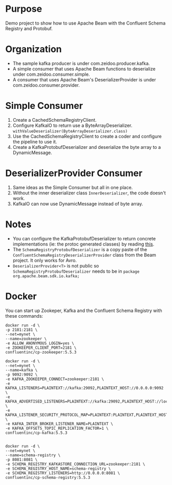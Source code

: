 # Purpose

Demo project to show how to use Apache Beam with the Confluent Schema Registry and Protobuf.

# Organization

* The sample kafka producer is under com.zeidoo.producer.kafka.
* A simple consumer that uses Apache Beam functions to deserialize under com.zeidoo.consumer.simple.
* A consumer that uses Apache Beam's DeserializerProvider is under com.zeidoo.consumer.provider.

# Simple Consumer

1. Create a CachedSchemaRegistryClient.
1. Configure KafkaIO to return use a ByteArrayDeserializer. `withValueDeserializer(ByteArrayDeserializer.class)`
1. Use the CachedSchemaRegistryClient to create a coder and configure the pipeline to use it.
1. Create a KafkaProtobufDeserializer and deserialize the byte array to a DynamicMessage.

# DeserializerProvider Consumer

1. Same ideas as the Simple Consumer but all in one place.
1. Without the inner deserializer class `InnerDeserializer`, the code doesn't work.
1. KafkaIO can now use DynamicMessage instead of byte array.

# Notes

* You can configure the KafkaProtobufDeserializer to return concrete implementations (ie: the protoc generated classes) by reading [this](https://docs.confluent.io/platform/current/schema-registry/serdes-develop/serdes-protobuf.html).
* The `SchemaRegistryProtobufDeserializer` is a copy paste of the `ConfluentSchemaRegistryDeserializerProvider` class from the Beam project. It only works for Avro.
* `DeserializerProvider<T>` is not public so `SchemaRegistryProtobufDeserializer` needs to be in `package org.apache.beam.sdk.io.kafka;`

# Docker
You can start up Zookeper, Kafka and the Confluent Schema Registry with these commands:


```
docker run -d \
-p 2181:2181 \
--net=mynet \
--name=zookeeper \
-e ALLOW_ANONYMOUS_LOGIN=yes \
-e ZOOKEEPER_CLIENT_PORT=2181 \
confluentinc/cp-zookeeper:5.5.3

docker run -d \
--net=mynet \
--name=kafka \
-p 9092:9092 \
-e KAFKA_ZOOKEEPER_CONNECT=zookeeper:2181 \
-e KAFKA_LISTENERS=PLAINTEXT://kafka:29092,PLAINTEXT_HOST://0.0.0.0:9092 \
-e KAFKA_ADVERTISED_LISTENERS=PLAINTEXT://kafka:29092,PLAINTEXT_HOST://localhost:9092 \
-e KAFKA_LISTENER_SECURITY_PROTOCOL_MAP=PLAINTEXT:PLAINTEXT,PLAINTEXT_HOST:PLAINTEXT \
-e KAFKA_INTER_BROKER_LISTENER_NAME=PLAINTEXT \
-e KAFKA_OFFSETS_TOPIC_REPLICATION_FACTOR=1 \
confluentinc/cp-kafka:5.5.3


docker run -d \
--net=mynet \
--name=schema-registry \
-p 8081:8081 \
-e SCHEMA_REGISTRY_KAFKASTORE_CONNECTION_URL=zookeeper:2181 \
-e SCHEMA_REGISTRY_HOST_NAME=schema-registry \
-e SCHEMA_REGISTRY_LISTENERS=http://0.0.0.0:8081 \
confluentinc/cp-schema-registry:5.5.3
```